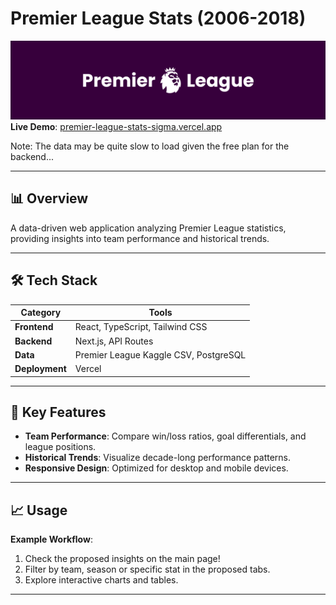 # Premier League Stats (2006-2018)  
![Premier League Stats Banner](plbanner.png)  
**Live Demo**: [premier-league-stats-sigma.vercel.app](https://premier-league-stats-sigma.vercel.app/)  

Note: The data may be quite slow to load given the free plan for the backend...

---

## 📊 Overview  
A data-driven web application analyzing Premier League statistics, providing insights into team performance and historical trends.  

---

## 🛠️ Tech Stack  
| **Category**       | **Tools**                                                                 |
|---------------------|--------------------------------------------------------------------------|
| **Frontend**        | React, TypeScript, Tailwind CSS                                          |
| **Backend**         | Next.js, API Routes                                                     |
| **Data**            | Premier League Kaggle CSV, PostgreSQL                                   |
| **Deployment**      | Vercel                                                                  |

---

## 🎯 Key Features  
- **Team Performance**: Compare win/loss ratios, goal differentials, and league positions.    
- **Historical Trends**: Visualize decade-long performance patterns.  
- **Responsive Design**: Optimized for desktop and mobile devices.  

---

## 📈 Usage  
**Example Workflow**:  
1. Check the proposed insights on the main page!
2. Filter by team, season or specific stat in the proposed tabs.  
3. Explore interactive charts and tables.  

---
